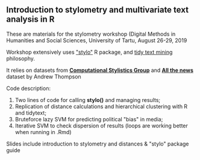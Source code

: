 ## Introduction to stylometry and multivariate text analysis in R
  
These are materials for the stylometry workshop (Digital Methods in Humanities and Social Sciences, University of Tartu, August 26-29, 2019

Workshop extensively uses ["stylo"](https://cran.r-project.org/web/packages/stylo/stylo.pdf) R package, and [tidy text mining](https://www.tidytextmining.com/) philosophy.
  
It relies on datasets from [**Computational Stylistics Group**](https://computationalstylistics.github.io/resources/) and [**All the news**](https://www.kaggle.com/snapcrack/all-the-news/) dataset by Andrew Thompson 

Code description:
  
1. Two lines of code for calling **stylo()** and managing results;
2. Replication of distance calculations and hierarchical clustering with R and tidytext;
3. Bruteforce lazy SVM for predicting political "bias" in media;
4. Iterative SVM to check dispersion of results (loops are working better when running in .Rmd)  
  
 Slides include introduction to stylometry and distances & "stylo" package guide
